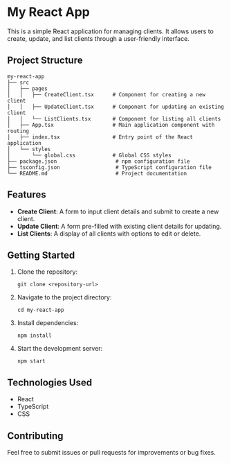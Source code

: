 # My React App

This is a simple React application for managing clients. It allows users to create, update, and list clients through a user-friendly interface.

## Project Structure

```
my-react-app
├── src
│   ├── pages
│   │   ├── CreateClient.tsx      # Component for creating a new client
│   │   ├── UpdateClient.tsx      # Component for updating an existing client
│   │   └── ListClients.tsx       # Component for listing all clients
│   ├── App.tsx                   # Main application component with routing
│   ├── index.tsx                 # Entry point of the React application
│   └── styles
│       └── global.css            # Global CSS styles
├── package.json                   # npm configuration file
├── tsconfig.json                  # TypeScript configuration file
└── README.md                      # Project documentation
```

## Features

- **Create Client**: A form to input client details and submit to create a new client.
- **Update Client**: A form pre-filled with existing client details for updating.
- **List Clients**: A display of all clients with options to edit or delete.

## Getting Started

1. Clone the repository:
   ```
   git clone <repository-url>
   ```

2. Navigate to the project directory:
   ```
   cd my-react-app
   ```

3. Install dependencies:
   ```
   npm install
   ```

4. Start the development server:
   ```
   npm start
   ```

## Technologies Used

- React
- TypeScript
- CSS

## Contributing

Feel free to submit issues or pull requests for improvements or bug fixes.